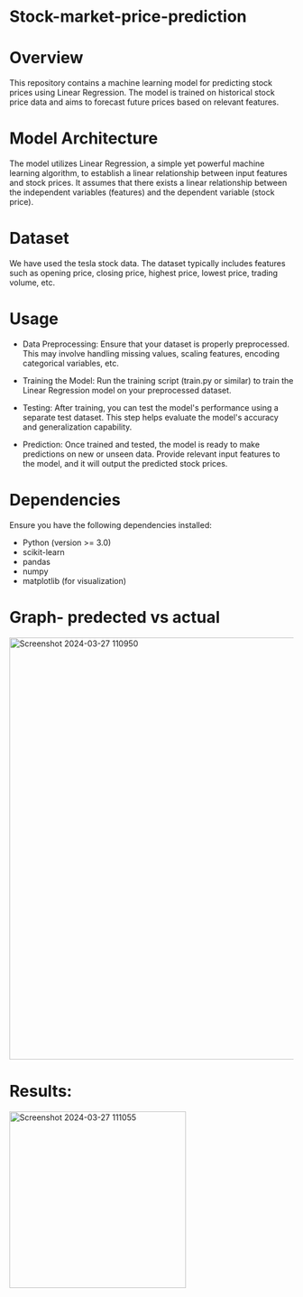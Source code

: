 # Stock-market-price-prediction
# Overview
This repository contains a machine learning model for predicting stock prices using Linear Regression. The model is trained on historical stock price data and aims to forecast future prices based on relevant features.
# Model Architecture
The model utilizes Linear Regression, a simple yet powerful machine learning algorithm, to establish a linear relationship between input features and stock prices. It assumes that there exists a linear relationship between the independent variables (features) and the dependent variable (stock price).
# Dataset
We have used the tesla stock data. The dataset typically includes features such as opening price, closing price, highest price, lowest price, trading volume, etc.
# Usage
- Data Preprocessing: Ensure that your dataset is properly preprocessed. This may involve handling missing values, scaling features, encoding categorical variables, etc.

- Training the Model: Run the training script (train.py or similar) to train the Linear Regression model on your preprocessed dataset.

- Testing: After training, you can test the model's performance using a separate test dataset. This step helps evaluate the model's accuracy and generalization capability.

- Prediction: Once trained and tested, the model is ready to make predictions on new or unseen data. Provide relevant input features to the model, and it will output the predicted stock prices.
# Dependencies
Ensure you have the following dependencies installed:

- Python (version >= 3.0)
- scikit-learn
- pandas
- numpy
- matplotlib (for visualization)
# Graph- predected vs actual
<img width="748" alt="Screenshot 2024-03-27 110950" src="https://github.com/samyakteotia/Stock-market-price-prediction/assets/124557415/47986fb3-6a2a-4244-bcac-6a0293e86483">

# Results: 
<img width="313" alt="Screenshot 2024-03-27 111055" src="https://github.com/samyakteotia/Stock-market-price-prediction/assets/124557415/949f5aee-16c0-44ee-941e-7d398c3f0cc9">


